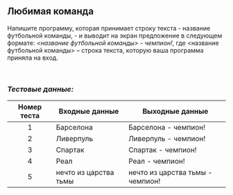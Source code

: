 ## Любимая команда

Напишите программу, которая принимает строку текста - название футбольной команды, - и выводит на экран предложение в следующем формате: *<название футбольной команды> - чемпион!*, где <название футбольной команды> – строка текста, которую ваша программа приняла на вход.

<br>

### *Тестовые данные:*

| Номер теста | Входные данные        | Выходные данные                  |
|:-----------:|-----------------------|----------------------------------|
|      1      | Барселона             | Барселона - чемпион!             |
|      2      | Ливерпуль             | Ливерпуль - чемпион!             |
|      3      | Спартак               | Спартак - чемпион!               |
|      4      | Реал                  | Реал - чемпион!                  |
|      5      | нечто из царства тьмы | нечто из царства тьмы - чемпион! |